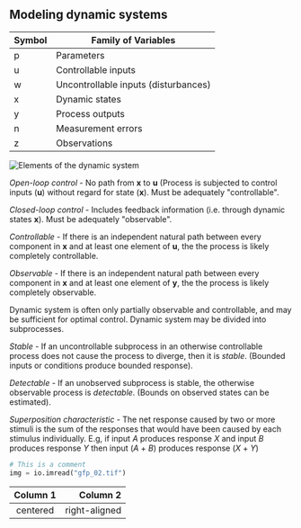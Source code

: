 


## Modeling dynamic systems

|Symbol|Family of Variables |
|--|--|
| p | Parameters |
| u | Controllable inputs |
| w | Uncontrollable inputs (disturbances) |
| x | Dynamic states |
| y | Process outputs |
| n | Measurement errors |
| z | Observations |

![Elements of the dynamic system](https://i.imgur.com/0DrXTYH.png)

*Open-loop control* - No path from **x** to **u** (Process is subjected to control inputs (**u**) without regard for state (**x**). Must be adequately "controllable".

*Closed-loop control* - Includes feedback information (i.e. through dynamic states **x**). Must be adequately "observable".

*Controllable* - If there is an independent natural path between every component in **x** and at least one element of **u**, the the process is likely completely controllable.

*Observable* - If there is an independent natural path between every component in **x** and at least one element of **y**, the the process is likely completely observable.

Dynamic system is often only partially observable and controllable, and may be sufficient for optimal control. 
Dynamic system may be divided into subprocesses.

*Stable* - If an uncontrollable subprocess in an otherwise controllable process does not cause the process to diverge, then it is *stable*. (Bounded inputs or conditions produce bounded response).

*Detectable* - If an unobserved subprocess is stable, the otherwise observable process is *detectable*. (Bounds on observed states can be estimated).

*Superposition characteristic* - The net response caused by two or more stimuli is the sum of the responses that would have been caused by each stimulus individually. E.g, if input _A_ produces response _X_ and input _B_ produces response _Y_ then input (_A_ + _B_) produces response (_X_ + _Y_)

```python
# This is a comment
img = io.imread("gfp_02.tif")
```

| Column 1 | Column 2      |
|:--------:| -------------:|
| centered | right-aligned |
<!--stackedit_data:
eyJoaXN0b3J5IjpbNzQ5ODM1Mzc0LC0zMTEwODQxMjQsLTEzMj
Y2MjgwODgsLTMxMTA4NDEyNCw3NjI1MDc0NDYsLTQ0MzAwNzA0
MCwxODIzNDQ2ODQxLC04NzU5NjY2ODksNzMwOTk4MTE2XX0=
-->